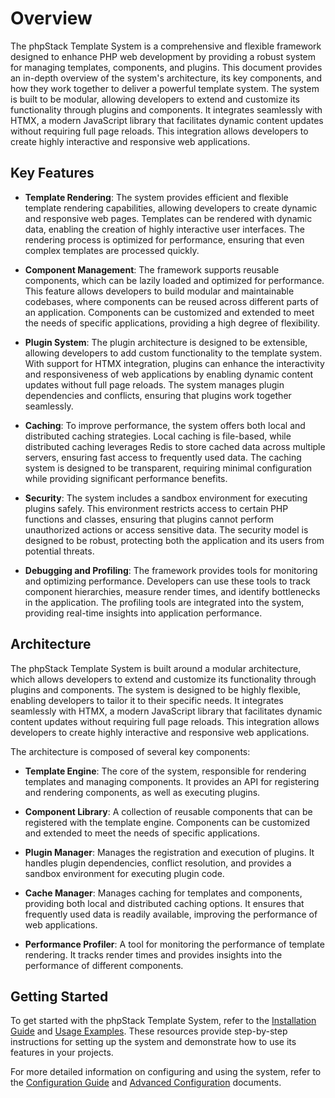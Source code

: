# Overview

The phpStack Template System is a comprehensive and flexible framework designed to enhance PHP web development by providing a robust system for managing templates, components, and plugins. This document provides an in-depth overview of the system's architecture, its key components, and how they work together to deliver a powerful template system. The system is built to be modular, allowing developers to extend and customize its functionality through plugins and components. It integrates seamlessly with HTMX, a modern JavaScript library that facilitates dynamic content updates without requiring full page reloads. This integration allows developers to create highly interactive and responsive web applications.

## Key Features

- **Template Rendering**: The system provides efficient and flexible template rendering capabilities, allowing developers to create dynamic and responsive web pages. Templates can be rendered with dynamic data, enabling the creation of highly interactive user interfaces. The rendering process is optimized for performance, ensuring that even complex templates are processed quickly.

- **Component Management**: The framework supports reusable components, which can be lazily loaded and optimized for performance. This feature allows developers to build modular and maintainable codebases, where components can be reused across different parts of an application. Components can be customized and extended to meet the needs of specific applications, providing a high degree of flexibility.

- **Plugin System**: The plugin architecture is designed to be extensible, allowing developers to add custom functionality to the template system. With support for HTMX integration, plugins can enhance the interactivity and responsiveness of web applications by enabling dynamic content updates without full page reloads. The system manages plugin dependencies and conflicts, ensuring that plugins work together seamlessly.

- **Caching**: To improve performance, the system offers both local and distributed caching strategies. Local caching is file-based, while distributed caching leverages Redis to store cached data across multiple servers, ensuring fast access to frequently used data. The caching system is designed to be transparent, requiring minimal configuration while providing significant performance benefits.

- **Security**: The system includes a sandbox environment for executing plugins safely. This environment restricts access to certain PHP functions and classes, ensuring that plugins cannot perform unauthorized actions or access sensitive data. The security model is designed to be robust, protecting both the application and its users from potential threats.

- **Debugging and Profiling**: The framework provides tools for monitoring and optimizing performance. Developers can use these tools to track component hierarchies, measure render times, and identify bottlenecks in the application. The profiling tools are integrated into the system, providing real-time insights into application performance.

## Architecture

The phpStack Template System is built around a modular architecture, which allows developers to extend and customize its functionality through plugins and components. The system is designed to be highly flexible, enabling developers to tailor it to their specific needs. It integrates seamlessly with HTMX, a modern JavaScript library that facilitates dynamic content updates without requiring full page reloads. This integration allows developers to create highly interactive and responsive web applications.

The architecture is composed of several key components:

- **Template Engine**: The core of the system, responsible for rendering templates and managing components. It provides an API for registering and rendering components, as well as executing plugins.

- **Component Library**: A collection of reusable components that can be registered with the template engine. Components can be customized and extended to meet the needs of specific applications.

- **Plugin Manager**: Manages the registration and execution of plugins. It handles plugin dependencies, conflict resolution, and provides a sandbox environment for executing plugin code.

- **Cache Manager**: Manages caching for templates and components, providing both local and distributed caching options. It ensures that frequently used data is readily available, improving the performance of web applications.

- **Performance Profiler**: A tool for monitoring the performance of template rendering. It tracks render times and provides insights into the performance of different components.

## Getting Started

To get started with the phpStack Template System, refer to the [Installation Guide](Installation.md) and [Usage Examples](UsageExamples.md). These resources provide step-by-step instructions for setting up the system and demonstrate how to use its features in your projects.

For more detailed information on configuring and using the system, refer to the [Configuration Guide](Configuration.md) and [Advanced Configuration](AdvancedConfiguration.md) documents.
